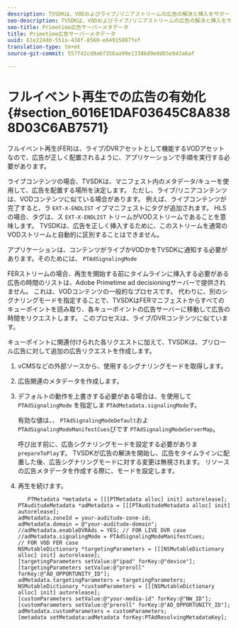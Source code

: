 ```yaml
---
description: TVSDKは、VODおよびライブ/リニアストリームの広告の解決と挿入をサポートしています。
seo-description: TVSDKは、VODおよびライブ/リニアストリームの広告の解決と挿入をサポートしています。
seo-title: Primetime広告サーバーメタデータ
title: Primetime広告サーバーメタデータ
uuid: 61e224dd-551a-438f-8560-e64915087fef
translation-type: tm+mt
source-git-commit: 557f42cd9a6f356aa99e13386d9e8d65e043a6af

---
```



# フルイベント再生での広告の有効化 {#section_6016E1DAF03645C8A8388D03C6AB7571}

フルイベント再生(FER)は、ライブ/DVRアセットとして機能するVODアセットなので、広告が正しく配置されるように、アプリケーションで手順を実行する必要があります。

ライブコンテンツの場合、TVSDKは、マニフェスト内のメタデータ/キューを使用して、広告を配置する場所を決定します。 ただし、ライブ/リニアコンテンツは、VODコンテンツに似ている場合があります。 例えば、ライブコンテンツが完了すると、ラ `EXT-X-ENDLIST` イブマニフェストにタグが追加されます。 HLSの場合、タグは、ス `EXT-X-ENDLIST` トリームがVODストリームであることを意味します。 TVSDKは、広告を正しく挿入するために、このストリームを通常のVODストリームと自動的に区別することはできません。

アプリケーションは、コンテンツがライブかVODかをTVSDKに通知する必要があります。そのためには、 `PTAdSignalingMode`

FERストリームの場合、再生を開始する前にタイムラインに挿入する必要がある広告の時間のリストは、Adobe Primetime ad decisioningサーバーで提供されません。 これは、VODコンテンツの一般的なプロセスです。 代わりに、別のシグナリングモードを指定することで、TVSDKはFERマニフェストからすべてのキューポイントを読み取り、各キューポイントの広告サーバーに移動して広告の時間をリクエストします。 このプロセスは、ライブ/DVRコンテンツに似ています。

キューポイントに関連付けられた各リクエストに加えて、TVSDKは、プリロール広告に対して追加の広告リクエストを作成します。

1. vCMSなどの外部ソースから、使用するシグナリングモードを取得します。
1. 広告関連のメタデータを作成します。
1. デフォルトの動作を上書きする必要がある場合は、を使用して `PTAdSignalingMode` を指定しま `PTAdMetadata.signalingMode`す。

   有効な値は、、 `PTAdSignalingModeDefault`およ `PTAdSignalingModeManifestCues`びです `PTAdSignalingModeServerMap`。

   呼び出す前に、広告シグナリングモードを設定する必要がありま `prepareToPlay`す。 TVSDKが広告の解決を開始し、広告をタイムラインに配置した後、広告シグナリングモードに対する変更は無視されます。 リソースの広告メタデータを作成する際に、モードを設定します。

1. 再生を続けます。

   ```
      PTMetadata *metadata = [[[PTMetadata alloc] init] autorelease]; 
   PTAuditudeMetadata *adMetadata = [[[PTAuditudeMetadata alloc] init] autorelease]; 
   adMetadata.zoneId = your-auditude-zone-id; 
   adMetadata.domain = @"your-auditude-domain"; 
   //adMetadata.enableDVRAds = YES; // FOR LIVE DVR case 
   //adMetadata.signalingMode = PTAdSignalingModeManifestCues;  
   // FOR VOD FER case 
   NSMutableDictionary *targetingParameters = [[[NSMutableDictionary alloc] init] autorelease]; 
   [targetingParameters setValue:@"ipad" forKey:@"device"]; 
   [targetingParameters setValue:@"preroll" forKey:@"AD_OPPORTUNITY_ID"]; 
   adMetadata.targetingParameters = targetingParameters; 
   NSMutableDictionary *customParameters = [[[NSMutableDictionary alloc] init] autorelease]; 
   [customParameters setValue:@"your-media-id" forKey:@"NW_ID"]; 
   [customParameters setValue:@"preroll" forKey:@"AD_OPPORTUNITY_ID"]; 
   adMetadata.customParameters = customParameters; 
   [metadata setMetadata:adMetadata forKey:PTAdResolvingMetadataKey]; 
   ```
